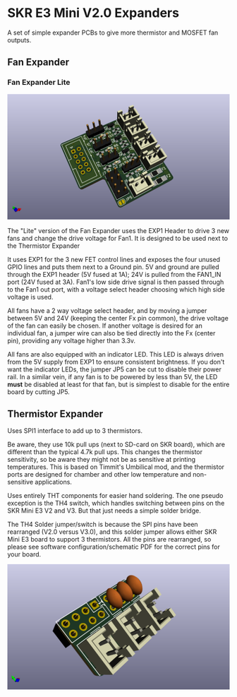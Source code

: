 # SKR E3 Mini V2.0 Expanders

A set of simple expander PCBs to give more thermistor and MOSFET fan outputs.

## Fan Expander

### Fan Expander Lite

![fan expander lite top](images/FEL_top.png)

The "Lite" version of the Fan Expander uses the EXP1 Header to drive 3 new fans and change the drive voltage for Fan1.  It is designed to be used next to the Thermistor Expander

It uses EXP1 for the 3 new FET control lines and exposes the four unused GPIO lines and puts them next to a Ground pin.  5V and ground are pulled through the EXP1 header (5V fused at 1A); 24V is pulled from the FAN1_IN port (24V fused at 3A).  Fan1's low side drive signal is then passed through to the Fan1 out port, with a voltage select header choosing which high side voltage is used.

All fans have a 2 way voltage select header, and by moving a jumper between 5V and 24V (keeping the center Fx pin common), the drive voltage of the fan can easily be chosen.  If another voltage is desired for an individual fan, a jumper wire can also be tied directly into the Fx (center pin), providing any voltage higher than 3.3v.

All fans are also equipped with an indicator LED.  This LED is always driven from the 5V supply from EXP1 to ensure consistent brightness.  If you don't want the indicator LEDs, the jumper JP5 can be cut to disable their power rail.  In a similar vein, if any fan is to be powered by less than 5V, the LED **must** be disabled at least for that fan, but is simplest to disable for the entire board by cutting JP5.

## Thermistor Expander

Uses SPI1 interface to add up to 3 thermistors.

Be aware, they use 10k pull ups (next to SD-card on SKR board), which are different than the typical 4.7k pull ups.  This changes the thermistor sensitivity, so be aware they might not be as sensitive at printing temperatures.  This is based on Timmit's Umbilical mod, and the thermistor ports are designed for chamber and other low temperature and non-sensitive applications.

Uses entirely THT components for easier hand soldering.  The one pseudo exception is the TH4 switch, which handles switching between pins on the SKR Mini E3 V2 and V3. But that just needs a simple solder bridge.  

The TH4 Solder jumper/switch is because the SPI pins have been rearranged (V2.0 versus V3.0), and this solder jumper allows either SKR Mini E3 board to support 3 thermistors. All the pins are rearranged, so please see software configuration/schematic PDF for the correct pins for your board.

![isometric](images/TH_EXP_topIso.png)
